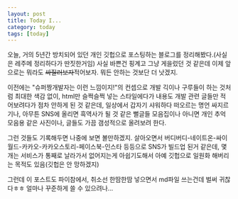 ```yaml
---
layout: post
title: Today I...
category: today
tags: [today]
---
```

오늘, 거의 5년간 방치되어 있던 개인 깃헙으로 포스팅하는 블로그를 정리해봤다.(사실은 레주메 정리하다가 딴짓한거임) 사실 바쁜건 핑계고 그냥 게을렀던 것 같은데 이제 앞으로는 뭐라도 ~~싸질러보자~~적어보자. 뭐든 안하는 것보단 더 낫겠지.


이전에는 "슈퍼짱개발자는 이런 느낌이지!"의 컨셉으로 개발 긱이나 구루들이 하는 것처럼 최대한 색감 없이, html만 슬쩍슬쩍 넣는 스타일에다가 내용도 개발 관련 글들만 적어보려다가 점차 안하게 된 것 같은데,
일상에서 갑자기 샤워하다 떠오르는 명언 싸지르기나, 아무튼 SNS에 올리면 흑역사가 될 것 같은 뻘글들 모음집이나 아니면 개인 추억 모음용 같은 사진이나, 글들도 가끔 갬성적으로 올려보려 한다.


그런 것들도 기록해두면 나중에 보면 볼만하겠지. 살아오면서 버디버디-네이트온-싸이월드-카카오-카카오스토리-페이스북-인스타 등등으로 SNS가 빌드업 된거 같은데, 몇개는 서비스가 통째로 날라가서 없어지는게 아쉽기도해서 아예 깃헙으로 일원화 해버리는 목적도 있음(깃헙은 안 망하겠지)


그런데 이 포스트도 파이참에서, 취소선 한땀한땀 넣으면서 md파일 쓰는건데 벌써 귀찮다ㅎㅎ 얼마나 꾸준하게 쓸 수 있으려나...
